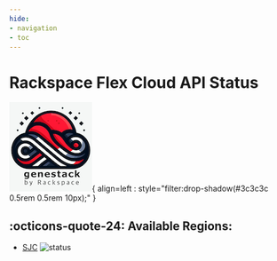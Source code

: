 ```yaml
---
hide:
- navigation
- toc
---
```


# Rackspace Flex Cloud API Status

![Genestack Logo](assets/images/genestack-cropped-small.png){ align=left : style="filter:drop-shadow(#3c3c3c 0.5rem 0.5rem 10px);" }

## :octicons-quote-24: Available Regions:
- [SJC](https://status.api.sjc3.rackspacecloud.com/) ![status](https://img.shields.io/endpoint?url=https%3A%2F%2Fraw.githubusercontent.com%2Frackerlabs%2Frs-flex-uptime%2Frefs%2Fheads%2Fmaster%2Fstatus.json)
